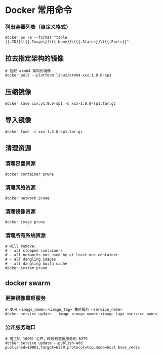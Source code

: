 # Docker 常用命令

### 列出容器列表（自定义格式）

```shell
docker ps -a --format "table {{.ID}}\t{{.Images}}\t{.Name}}\t{{.Status}}\t{{.Ports}}"
```
## 拉去指定架构的镜像

```shell
# 拉取 arm64 架构的镜像
docker pull --platform linux/arm64 xxx:1.8.0-sp1
```

## 压缩镜像

```shell
docker save xxx:v1.8.0-sp1 -o xxx-1.8.0-sp1.tar.gz
```

## 导入镜像

```shell
docker load -i xxx-1.8.0-sp1.tar.gz
```

## 清理资源

### 清理容器资源

```shell
docker container prune
```

### 清理网络资源

```shell
docker network prune
```
### 清理镜像资源

```shell
docker image prune
```

### 清理所有系统资源
```shell
# will remove:
# - all stopped containers
# - all networks not used by at least one container
# - all dangling images
# - all dangling build cache
docker system prune
```

## docker swarm

### 更换镜像重启服务

```shell
# 使用 <image_name>:<iamge_tag> 重启服务 <service_name>
docker service update --image <image_name>:<image_tag> <service_name>
```

### 公开服务端口

```shell
# 宿主机 10001 公开，映射到容器服务的 6379
docker service update --publish-add published=10001,target=6379,protocol=tcp,mode=host base_redis
```
